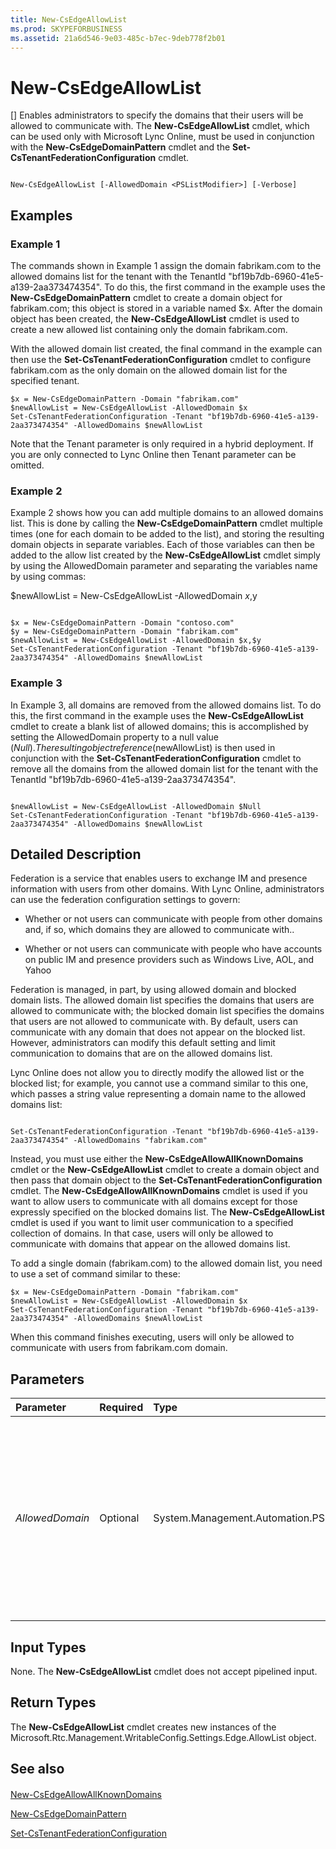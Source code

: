 ```yaml
---
title: New-CsEdgeAllowList
ms.prod: SKYPEFORBUSINESS
ms.assetid: 21a6d546-9e03-485c-b7ec-9deb778f2b01
---
```



# New-CsEdgeAllowList
[]
Enables administrators to specify the domains that their users will be allowed to communicate with. The **New-CsEdgeAllowList** cmdlet, which can be used only with Microsoft Lync Online, must be used in conjunction with the **New-CsEdgeDomainPattern** cmdlet and the **Set-CsTenantFederationConfiguration** cmdlet.
  
    
    


```

New-CsEdgeAllowList [-AllowedDomain <PSListModifier>] [-Verbose]
```


## Examples
<a name="Examples"> </a>


### Example 1

The commands shown in Example 1 assign the domain fabrikam.com to the allowed domains list for the tenant with the TenantId "bf19b7db-6960-41e5-a139-2aa373474354". To do this, the first command in the example uses the **New-CsEdgeDomainPattern** cmdlet to create a domain object for fabrikam.com; this object is stored in a variable named $x. After the domain object has been created, the **New-CsEdgeAllowList** cmdlet is used to create a new allowed list containing only the domain fabrikam.com.
  
    
    
With the allowed domain list created, the final command in the example can then use the **Set-CsTenantFederationConfiguration** cmdlet to configure fabrikam.com as the only domain on the allowed domain list for the specified tenant.
  
    
    



```
$x = New-CsEdgeDomainPattern -Domain "fabrikam.com"
$newAllowList = New-CsEdgeAllowList -AllowedDomain $x
Set-CsTenantFederationConfiguration -Tenant "bf19b7db-6960-41e5-a139-2aa373474354" -AllowedDomains $newAllowList
```

Note that the Tenant parameter is only required in a hybrid deployment. If you are only connected to Lync Online then Tenant parameter can be omitted.
  
    
    

### Example 2

Example 2 shows how you can add multiple domains to an allowed domains list. This is done by calling the **New-CsEdgeDomainPattern** cmdlet multiple times (one for each domain to be added to the list), and storing the resulting domain objects in separate variables. Each of those variables can then be added to the allow list created by the **New-CsEdgeAllowList** cmdlet simply by using the AllowedDomain parameter and separating the variables name by using commas:
  
    
    
$newAllowList = New-CsEdgeAllowList -AllowedDomain $x,$y
  
    
    



```

$x = New-CsEdgeDomainPattern -Domain "contoso.com"
$y = New-CsEdgeDomainPattern -Domain "fabrikam.com"
$newAllowList = New-CsEdgeAllowList -AllowedDomain $x,$y
Set-CsTenantFederationConfiguration -Tenant "bf19b7db-6960-41e5-a139-2aa373474354" -AllowedDomains $newAllowList
```


### Example 3

In Example 3, all domains are removed from the allowed domains list. To do this, the first command in the example uses the **New-CsEdgeAllowList** cmdlet to create a blank list of allowed domains; this is accomplished by setting the AllowedDomain property to a null value ($Null). The resulting object reference ($newAllowList) is then used in conjunction with the **Set-CsTenantFederationConfiguration** cmdlet to remove all the domains from the allowed domain list for the tenant with the TenantId "bf19b7db-6960-41e5-a139-2aa373474354".
  
    
    

```

$newAllowList = New-CsEdgeAllowList -AllowedDomain $Null
Set-CsTenantFederationConfiguration -Tenant "bf19b7db-6960-41e5-a139-2aa373474354" -AllowedDomains $newAllowList
```


## Detailed Description
<a name="DetailedDescription"> </a>

Federation is a service that enables users to exchange IM and presence information with users from other domains. With Lync Online, administrators can use the federation configuration settings to govern:
  
    
    

- Whether or not users can communicate with people from other domains and, if so, which domains they are allowed to communicate with..
    
  
- Whether or not users can communicate with people who have accounts on public IM and presence providers such as Windows Live, AOL, and Yahoo
    
  
Federation is managed, in part, by using allowed domain and blocked domain lists. The allowed domain list specifies the domains that users are allowed to communicate with; the blocked domain list specifies the domains that users are not allowed to communicate with. By default, users can communicate with any domain that does not appear on the blocked list. However, administrators can modify this default setting and limit communication to domains that are on the allowed domains list.
  
    
    
Lync Online does not allow you to directly modify the allowed list or the blocked list; for example, you cannot use a command similar to this one, which passes a string value representing a domain name to the allowed domains list:
  
    
    



```

Set-CsTenantFederationConfiguration -Tenant "bf19b7db-6960-41e5-a139-2aa373474354" -AllowedDomains "fabrikam.com"
```

Instead, you must use either the **New-CsEdgeAllowAllKnownDomains** cmdlet or the **New-CsEdgeAllowList** cmdlet to create a domain object and then pass that domain object to the **Set-CsTenantFederationConfiguration** cmdlet. The **New-CsEdgeAllowAllKnownDomains** cmdlet is used if you want to allow users to communicate with all domains except for those expressly specified on the blocked domains list. The **New-CsEdgeAllowList** cmdlet is used if you want to limit user communication to a specified collection of domains. In that case, users will only be allowed to communicate with domains that appear on the allowed domains list.
  
    
    
To add a single domain (fabrikam.com) to the allowed domain list, you need to use a set of command similar to these:
  
    
    



```
$x = New-CsEdgeDomainPattern -Domain "fabrikam.com"
$newAllowList = New-CsEdgeAllowList -AllowedDomain $x
Set-CsTenantFederationConfiguration -Tenant "bf19b7db-6960-41e5-a139-2aa373474354" -AllowedDomains $newAllowList
```

When this command finishes executing, users will only be allowed to communicate with users from fabrikam.com domain.
  
    
    

## Parameters
<a name="DetailedDescription"> </a>



|**Parameter**|**Required**|**Type**|**Description**|
|:-----|:-----|:-----|:-----|
| _AllowedDomain_ <br/> |Optional  <br/> |System.Management.Automation.PSListModifier  <br/> |Object reference to the new domain (or set of domains) to be added to the allowed domain list. Domain object references must be created by using the **New-CsEdgeDomainPattern** cmdlet. Multiple domain objects can be added by separating the object references using commas. For example: <br/> -AllowedDomain $x,$y  <br/> |
   

## Input Types
<a name="InputTypes"> </a>

None. The **New-CsEdgeAllowList** cmdlet does not accept pipelined input.
  
    
    

## Return Types
<a name="ReturnTypes"> </a>

The **New-CsEdgeAllowList** cmdlet creates new instances of the Microsoft.Rtc.Management.WritableConfig.Settings.Edge.AllowList object.
  
    
    

## See also
<a name="ReturnTypes"> </a>


#### 


  
    
    
 [New-CsEdgeAllowAllKnownDomains](new-csedgeallowallknowndomains.md)
  
    
    
 [New-CsEdgeDomainPattern](new-csedgedomainpattern.md)
  
    
    
 [Set-CsTenantFederationConfiguration](set-cstenantfederationconfiguration.md)
